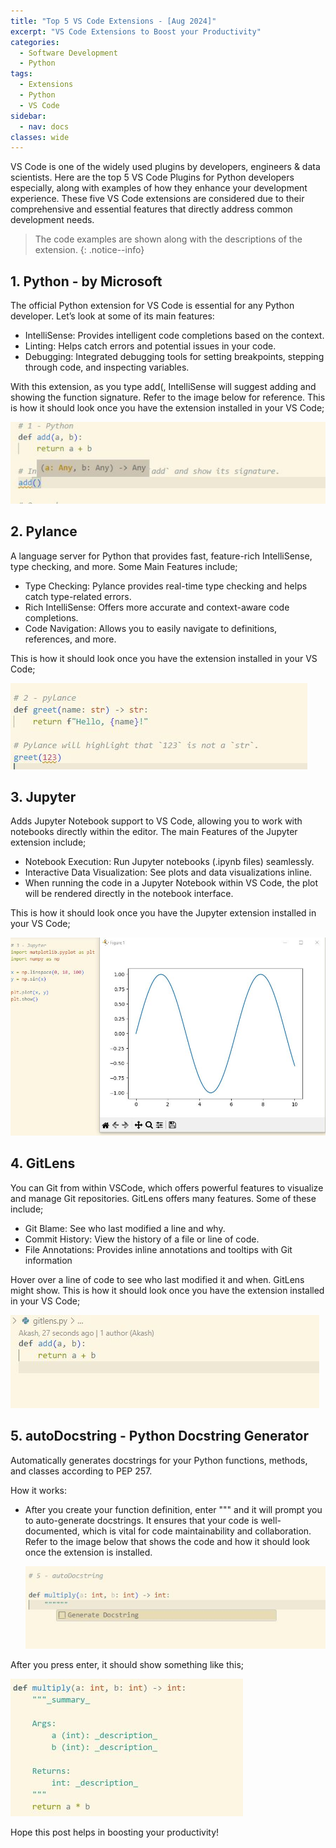 ```yaml
---
title: "Top 5 VS Code Extensions - [Aug 2024]"
excerpt: "VS Code Extensions to Boost your Productivity"
categories:
  - Software Development
  - Python
tags:
  - Extensions
  - Python
  - VS Code
sidebar:
  - nav: docs
classes: wide
---
```


VS Code is one of the widely used plugins by developers, engineers & data scientists. Here are the top 5 VS Code Plugins for Python developers especially, along with examples of how they enhance your development experience.
These five VS Code extensions are considered due to their comprehensive and essential features that directly address common development needs.

> <span style="font-size:1em;"> The code examples are shown along with the descriptions of the extension. </span>
{: .notice--info}
>

## 1. Python - by Microsoft

The official Python extension for VS Code is essential for any Python developer. Let’s look at some of its main features:

* IntelliSense: Provides intelligent code completions based on the context.
* Linting: Helps catch errors and potential issues in your code.
* Debugging: Integrated debugging tools for setting breakpoints, stepping through code, and inspecting variables.

With this extension, as you type add(, IntelliSense will suggest adding and showing the function signature. Refer to the image below for reference. This is how it should look once you have the extension installed in your VS Code;

  ![](https://github.com/dataasciences/dataasciences.github.io/blob/master/assets/images/python_vscode_plugin.JPG?raw=true)

## 2. Pylance

A language server for Python that provides fast, feature-rich IntelliSense, type checking, and more. Some Main Features include;

* Type Checking: Pylance provides real-time type checking and helps catch type-related errors.
* Rich IntelliSense: Offers more accurate and context-aware code completions.
* Code Navigation: Allows you to easily navigate to definitions, references, and more.

This is how it should look once you have the extension installed in your VS Code;

  ![](https://github.com/dataasciences/dataasciences.github.io/blob/master/assets/images/python_vscode_plugin_pylance.JPG?raw=true)

## 3. Jupyter

Adds Jupyter Notebook support to VS Code, allowing you to work with notebooks directly within the editor. The main Features of the Jupyter extension include;

* Notebook Execution: Run Jupyter notebooks (.ipynb files) seamlessly.
* Interactive Data Visualization: See plots and data visualizations inline.
* When running the code in a Jupyter Notebook within VS Code, the plot will be rendered directly in the notebook interface.

This is how it should look once you have the Jupyter extension installed in your VS Code;

  ![](https://github.com/dataasciences/dataasciences.github.io/blob/master/assets/images/python_vscode_plugin_jupyter.JPG?raw=true)

## 4. GitLens

You can Git from within VSCode, which offers powerful features to visualize and manage Git repositories. GitLens offers many features. Some of these include;

* Git Blame: See who last modified a line and why.
* Commit History: View the history of a file or line of code.
* File Annotations: Provides inline annotations and tooltips with Git information
 
Hover over a line of code to see who last modified it and when. GitLens might show. This is how it should look once you have the extension installed in your VS Code;

  ![](https://github.com/dataasciences/dataasciences.github.io/blob/master/assets/images/python_vscode_plugin_gitlens_new.JPG?raw=true)

## 5. autoDocstring - Python Docstring Generator

Automatically generates docstrings for your Python functions, methods, and classes according to PEP 257.

How it works:

* After you create your function definition, enter """ and it will prompt you to auto-generate docstrings. It ensures that your code is well-documented, which is vital for code maintainability and collaboration. 
Refer to the image below that shows the code and how it should look once the extension is installed.

  ![](https://github.com/dataasciences/dataasciences.github.io/blob/master/assets/images/python_vscode_plugin_autodoc.JPG?raw=true)

After you press enter, it should show something like this;

  ![](https://github.com/dataasciences/dataasciences.github.io/blob/master/assets/images/python_vscode_plugin_autodoc_function.JPG?raw=true)

Hope this post helps in boosting your productivity! 
